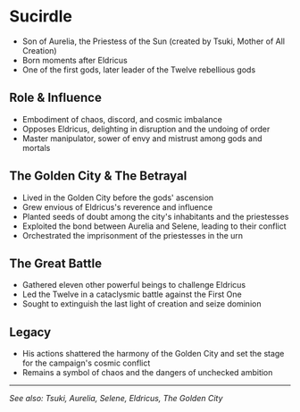 # Sucirdle

- Son of Aurelia, the Priestess of the Sun (created by Tsuki, Mother of All Creation)
- Born moments after Eldricus
- One of the first gods, later leader of the Twelve rebellious gods

## Role & Influence
- Embodiment of chaos, discord, and cosmic imbalance
- Opposes Eldricus, delighting in disruption and the undoing of order
- Master manipulator, sower of envy and mistrust among gods and mortals

## The Golden City & The Betrayal
- Lived in the Golden City before the gods' ascension
- Grew envious of Eldricus's reverence and influence
- Planted seeds of doubt among the city's inhabitants and the priestesses
- Exploited the bond between Aurelia and Selene, leading to their conflict
- Orchestrated the imprisonment of the priestesses in the urn

## The Great Battle
- Gathered eleven other powerful beings to challenge Eldricus
- Led the Twelve in a cataclysmic battle against the First One
- Sought to extinguish the last light of creation and seize dominion

## Legacy
- His actions shattered the harmony of the Golden City and set the stage for the campaign's cosmic conflict
- Remains a symbol of chaos and the dangers of unchecked ambition

---
*See also: Tsuki, Aurelia, Selene, Eldricus, The Golden City*
